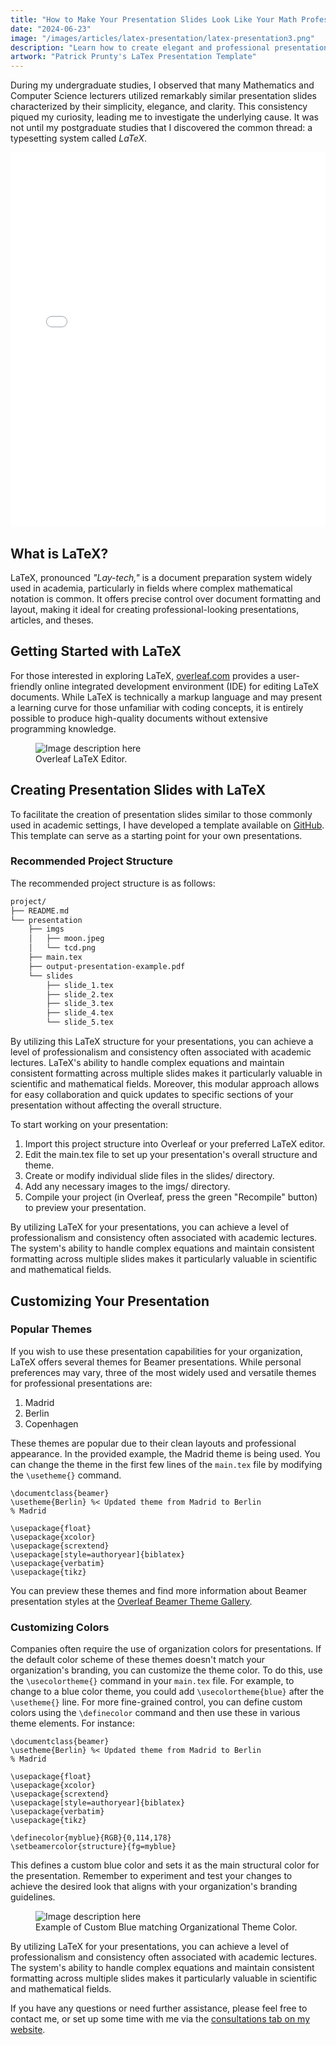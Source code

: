 ```yaml
---
title: "How to Make Your Presentation Slides Look Like Your Math Professors Using LaTeX"
date: "2024-06-23"
image: "/images/articles/latex-presentation/latex-presentation3.png"
description: "Learn how to create elegant and professional presentation slides using LaTeX."
artwork: "Patrick Prunty's LaTex Presentation Template"
---
```


During my undergraduate studies, I observed that many Mathematics and Computer Science lecturers utilized remarkably
similar presentation slides characterized by their simplicity, elegance, and clarity. This consistency piqued my
curiosity, leading me to investigate the underlying cause. It was not until my postgraduate studies that I discovered
the
common thread: a typesetting system called _LaTeX_.

<style>
  @media only screen and (max-width: 600px) {
    .pdf-embed {
      display: none;
    }
    .pdf-link {
      display: block;
    }
  }
  @media only screen and (min-width: 601px) {
    .pdf-embed {
      display: block;
    }
    .pdf-link {
      display: none;
    }
  }
</style>

<div class="pdf-embed">
  <embed src="/pdfs/presentation2.pdf" width="100%" height="600px" />
</div>

<div class="pdf-link">
  <a href="/pdfs/presentation2.pdf" target="_blank">View an example presentation PDF using LaTex.</a>
</div>

## What is LaTeX?

LaTeX, pronounced _"Lay-tech,"_ is a document preparation system widely used in academia, particularly in
fields where complex mathematical notation is common. It offers precise control over document formatting and layout,
making it ideal for creating professional-looking presentations, articles, and theses.

## Getting Started with LaTeX

For those interested in exploring LaTeX, [overleaf.com](https://www.overleaf.com/) provides a user-friendly online
integrated development environment (IDE) for editing LaTeX documents. While LaTeX is technically a markup language and
may present a learning curve for those unfamiliar with coding concepts, it is entirely possible to produce high-quality
documents without extensive programming knowledge.

<figure>
  <img src="https://patrickprunty.com/images/articles/latex-presentation/overleaf-editor.png" alt="Image description here">
  <figcaption>Overleaf LaTeX Editor.</figcaption>
</figure>

## Creating Presentation Slides with LaTeX

To facilitate the creation of presentation slides similar to those commonly used in academic settings, I have developed
a template available on [GitHub](https://github.com/pprunty/LaTeX-presentation-template). This template can serve as a
starting point for your own presentations.

### Recommended Project Structure

The recommended project structure is as follows:

```bash
project/
├── README.md
└── presentation
    ├── imgs
    │   ├── moon.jpeg
    │   └── tcd.png
    ├── main.tex
    ├── output-presentation-example.pdf
    └── slides
        ├── slide_1.tex
        ├── slide_2.tex
        ├── slide_3.tex
        ├── slide_4.tex
        └── slide_5.tex
```

By utilizing this LaTeX structure for your presentations, you can achieve a level of professionalism and consistency
often associated with academic lectures. LaTeX's ability to handle complex equations and maintain consistent formatting
across multiple slides makes it particularly valuable in scientific and mathematical fields. Moreover, this modular
approach allows for easy collaboration and quick updates to specific sections of your presentation without affecting the
overall structure.

To start working on your presentation:

1. Import this project structure into Overleaf or your preferred LaTeX editor.
2. Edit the main.tex file to set up your presentation's overall structure and theme.
3. Create or modify individual slide files in the slides/ directory.
4. Add any necessary images to the imgs/ directory.
5. Compile your project (in Overleaf, press the green "Recompile" button) to preview your presentation.

By utilizing LaTeX for your presentations, you can achieve a level of professionalism and consistency often associated
with academic lectures. The system's ability to handle complex equations and maintain consistent formatting across
multiple slides makes it particularly valuable in scientific and mathematical fields.

## Customizing Your Presentation

### Popular Themes

If you wish to use these presentation capabilities for your organization, LaTeX offers several themes for Beamer
presentations. While personal preferences may vary, three of the most widely used and versatile themes for professional
presentations are:

1. Madrid
2. Berlin
3. Copenhagen

These themes are popular due to their clean layouts and professional appearance. In the provided example, the Madrid
theme is being used. You can change the theme in the first few lines of the `main.tex` file by modifying
the `\usetheme{}`
command.

```typeset
\documentclass{beamer}
\usetheme{Berlin} %< Updated theme from Madrid to Berlin
% Madrid

\usepackage{float}
\usepackage{xcolor}
\usepackage{scrextend}
\usepackage[style=authoryear]{biblatex}
\usepackage{verbatim}
\usepackage{tikz}
```

You can preview these themes and find more information about Beamer presentation styles at
the [Overleaf Beamer Theme Gallery](https://www.overleaf.com/gallery/tagged/beamer).

### Customizing Colors

Companies often require the use of organization colors for presentations. If the default color scheme of these themes
doesn't match your organization's branding, you can customize the theme color. To do this, use the `\usecolortheme{}`
command in your `main.tex` file. For example, to change to a blue color theme, you could add `\usecolortheme{blue}`
after
the `\usetheme{}` line. For more fine-grained control, you can define custom colors using the `\definecolor` command and
then use these in various theme elements. For instance:

```typeset
\documentclass{beamer}
\usetheme{Berlin} %< Updated theme from Madrid to Berlin
% Madrid

\usepackage{float}
\usepackage{xcolor}
\usepackage{scrextend}
\usepackage[style=authoryear]{biblatex}
\usepackage{verbatim}
\usepackage{tikz}

\definecolor{myblue}{RGB}{0,114,178}
\setbeamercolor{structure}{fg=myblue}
```

This defines a custom blue color and sets it as the main structural color for the presentation. Remember to experiment
and test your changes to achieve the desired look that aligns with your organization's branding guidelines.

<figure>
  <img src="https://patrickprunty.com/images/articles/latex-presentation/latex-custom-blue.png" alt="Image description here">
  <figcaption>Example of Custom Blue matching Organizational Theme Color.</figcaption>
</figure>

By utilizing LaTeX for your presentations, you can achieve a level of professionalism and consistency often associated
with academic lectures. The system's ability to handle complex equations and maintain consistent formatting across
multiple slides makes it particularly valuable in scientific and mathematical fields.

If you have any questions or need further assistance, please feel free to contact me, or set up some time with me via
the [consultations tab on my website](https://calendly.com/jigsawpresents).